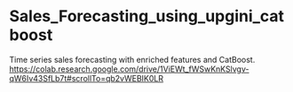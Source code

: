 # Sales_Forecasting_using_upgini_catboost
Time series sales forecasting with enriched features and CatBoost.
https://colab.research.google.com/drive/1ViEWt_fWSwKnKSlvgv-qW6Iv43SfLb7t#scrollTo=qb2vWEBIK0LR
